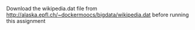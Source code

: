Download the wikipedia.dat file from http://alaska.epfl.ch/~dockermoocs/bigdata/wikipedia.dat before running this assignment